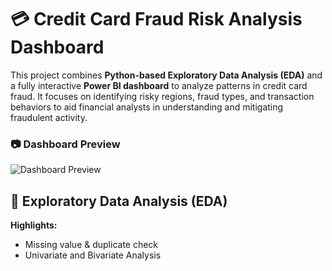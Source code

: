 # 💳 Credit Card Fraud Risk Analysis Dashboard

This project combines **Python-based Exploratory Data Analysis (EDA)** and a fully interactive **Power BI dashboard** to analyze patterns in credit card fraud. It focuses on identifying risky regions, fraud types, and transaction behaviors to aid financial analysts in understanding and mitigating fraudulent activity.

### 📷 Dashboard Preview

![Dashboard Preview](credit_card_fraud.pbix)

## 🧪 Exploratory Data Analysis (EDA)

**Highlights:**
- Missing value & duplicate check
- Univariate and Bivariate Analysis



